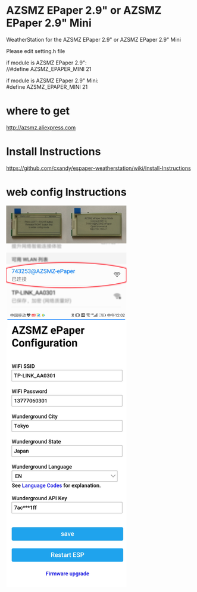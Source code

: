 # AZSMZ EPaper 2.9" or AZSMZ EPaper 2.9" Mini

WeatherStation for the AZSMZ EPaper 2.9" or AZSMZ EPaper 2.9" Mini

Please edit setting.h file

if module is AZSMZ EPaper 2.9":    
//#define AZSMZ_EPAPER_MINI   21  

if module is AZSMZ EPaper 2.9" Mini:    
#define AZSMZ_EPAPER_MINI   21  

# where to get
http://azsmz.aliexpress.com

# Install Instructions
https://github.com/cxandy/espaper-weatherstation/wiki/Install-Instructions

# web config Instructions

![Setup all](resources/setup-all.jpg)

